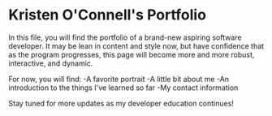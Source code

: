 # Kristen O'Connell's Portfolio

In this file, you will find the portfolio of a brand-new aspiring software developer. 
It may be lean in content and style now, but have confidence that as the program progresses, this page will become more and more robust, interactive, and dynamic. 

For now, you will find:
-A favorite portrait
-A little bit about me
-An introduction to the things I've learned so far
-My contact information

Stay tuned for more updates as my developer education continues! 




